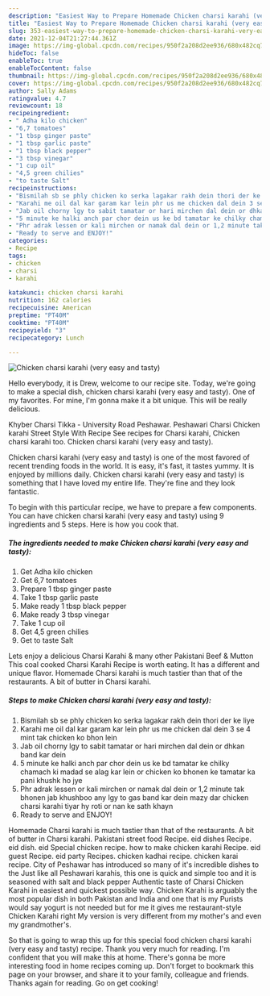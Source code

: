 ```yaml
---
description: "Easiest Way to Prepare Homemade Chicken charsi karahi (very easy and tasty)"
title: "Easiest Way to Prepare Homemade Chicken charsi karahi (very easy and tasty)"
slug: 353-easiest-way-to-prepare-homemade-chicken-charsi-karahi-very-easy-and-tasty
date: 2021-12-04T21:27:44.361Z
image: https://img-global.cpcdn.com/recipes/950f2a208d2ee936/680x482cq70/chicken-charsi-karahi-very-easy-and-tasty-recipe-main-photo.jpg
hideToc: false
enableToc: true
enableTocContent: false
thumbnail: https://img-global.cpcdn.com/recipes/950f2a208d2ee936/680x482cq70/chicken-charsi-karahi-very-easy-and-tasty-recipe-main-photo.jpg
cover: https://img-global.cpcdn.com/recipes/950f2a208d2ee936/680x482cq70/chicken-charsi-karahi-very-easy-and-tasty-recipe-main-photo.jpg
author: Sally Adams
ratingvalue: 4.7
reviewcount: 18
recipeingredient:
- " Adha kilo chicken"
- "6,7 tomatoes"
- "1 tbsp ginger paste"
- "1 tbsp garlic paste"
- "1 tbsp black pepper"
- "3 tbsp vinegar"
- "1 cup oil"
- "4,5 green chilies"
- "to taste Salt"
recipeinstructions:
- "Bismilah sb se phly chicken ko serka lagakar rakh dein thori der ke liye"
- "Karahi me oil dal kar garam kar lein phr us me chicken dal dein 3 se 4 mint tak chicken ko bhon lein"
- "Jab oil chorny lgy to sabit tamatar or hari mirchen dal dein or dhkan band kar dein"
- "5 minute ke halki anch par chor dein us ke bd tamatar ke chilky chamach ki madad se alag kar lein or chicken ko bhonen ke tamatar ka pani khushk ho jye"
- "Phr adrak lessen or kali mirchen or namak dal dein or 1,2 minute tak bhonen jab khushboo any lgy to gas band kar dein mazy dar chicken charsi karahi tiyar hy roti or nan ke sath khayn"
- "Ready to serve and ENJOY!"
categories:
- Recipe
tags:
- chicken
- charsi
- karahi

katakunci: chicken charsi karahi 
nutrition: 162 calories
recipecuisine: American
preptime: "PT40M"
cooktime: "PT40M"
recipeyield: "3"
recipecategory: Lunch

---
```



![Chicken charsi karahi (very easy and tasty)](https://img-global.cpcdn.com/recipes/950f2a208d2ee936/680x482cq70/chicken-charsi-karahi-very-easy-and-tasty-recipe-main-photo.jpg)

Hello everybody, it is Drew, welcome to our recipe site. Today, we're going to make a special dish, chicken charsi karahi (very easy and tasty). One of my favorites. For mine, I'm gonna make it a bit unique. This will be really delicious.

Khyber Charsi Tikka - University Road Peshawar. Peshawari Charsi Chicken karahi Street Style With Recipe See recipes for Charsi karahi, Chicken charsi karahi too. Chicken charsi karahi (very easy and tasty).

Chicken charsi karahi (very easy and tasty) is one of the most favored of recent trending foods in the world. It is easy, it's fast, it tastes yummy. It is enjoyed by millions daily. Chicken charsi karahi (very easy and tasty) is something that I have loved my entire life. They're fine and they look fantastic.


To begin with this particular recipe, we have to prepare a few components. You can have chicken charsi karahi (very easy and tasty) using 9 ingredients and 5 steps. Here is how you cook that.

<!--inarticleads1-->

##### The ingredients needed to make Chicken charsi karahi (very easy and tasty):

1. Get  Adha kilo chicken
1. Get 6,7 tomatoes
1. Prepare 1 tbsp ginger paste
1. Take 1 tbsp garlic paste
1. Make ready 1 tbsp black pepper
1. Make ready 3 tbsp vinegar
1. Take 1 cup oil
1. Get 4,5 green chilies
1. Get to taste Salt


Lets enjoy a delicious Charsi Karahi &amp; many other Pakistani Beef &amp; Mutton This coal cooked Charsi Karahi Recipe is worth eating. It has a different and unique flavor. Homemade Charsi karahi is much tastier than that of the restaurants. A bit of butter in Charsi karahi. 

<!--inarticleads2-->

##### Steps to make Chicken charsi karahi (very easy and tasty):

1. Bismilah sb se phly chicken ko serka lagakar rakh dein thori der ke liye
1. Karahi me oil dal kar garam kar lein phr us me chicken dal dein 3 se 4 mint tak chicken ko bhon lein
1. Jab oil chorny lgy to sabit tamatar or hari mirchen dal dein or dhkan band kar dein
1. 5 minute ke halki anch par chor dein us ke bd tamatar ke chilky chamach ki madad se alag kar lein or chicken ko bhonen ke tamatar ka pani khushk ho jye
1. Phr adrak lessen or kali mirchen or namak dal dein or 1,2 minute tak bhonen jab khushboo any lgy to gas band kar dein mazy dar chicken charsi karahi tiyar hy roti or nan ke sath khayn
1. Ready to serve and ENJOY!

Homemade Charsi karahi is much tastier than that of the restaurants. A bit of butter in Charsi karahi. Pakistani street food Recipe. eid dishes Recipe. eid dish. eid Special chicken recipe. how to make chicken karahi Recipe. eid guest Recipe. eid party Recipes. chicken kadhai recipe. chicken karai recipe. City of Peshawar has introduced so many of it&#39;s incredible dishes to the Just like all Peshawari karahis, this one is quick and simple too and it is seasoned with salt and black pepper Authentic taste of Charsi Chicken Karahi in easiest and quickest possible way. Chicken Karahi is arguably the most popular dish in both Pakistan and India and one that is my Purists would say yogurt is not needed but for me it gives me restaurant-style Chicken Karahi right My version is very different from my mother&#39;s and even my grandmother&#39;s. 

So that is going to wrap this up for this special food chicken charsi karahi (very easy and tasty) recipe. Thank you very much for reading. I'm confident that you will make this at home. There's gonna be more interesting food in home recipes coming up. Don't forget to bookmark this page on your browser, and share it to your family, colleague and friends. Thanks again for reading. Go on get cooking!
